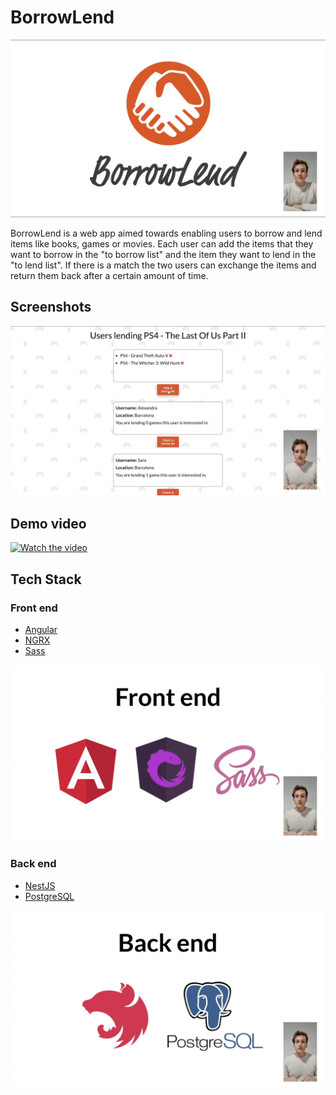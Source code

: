# **BorrowLend**

<p align="center">
 <img src='./readme-images/logo.png' width="700px">
</p>

BorrowLend is a web app aimed towards enabling users to borrow and lend items like books, games or movies. Each user can add the items that they want to borrow in the "to borrow list" and the item they want to lend in the "to lend list". If there is a match the two users can exchange the items and return them back after a certain amount of time.

## **Screenshots**
<p align="center">
 <img src='./readme-images/example.png' width="700px">
</p>

## **Demo video**
[![Watch the video](https://img.youtube.com/vi/wgbuKKT4rJ4/maxresdefault.jpg)](https://youtu.be/wgbuKKT4rJ4)


## **Tech Stack**
### **Front end**
* [Angular](https://angular.io/)
* [NGRX](https://ngrx.io/)
* [Sass](https://sass-lang.com/)
<p align="center">
 <img src='./readme-images/frontend.png' width="700px">
</p>

### **Back end**
* [NestJS](https://nestjs.com/)
* [PostgreSQL](https://www.postgresql.org/)
<p align="center">
 <img src='./readme-images/backend.png' width="700px">
</p>
